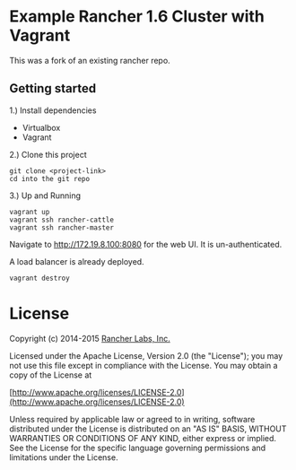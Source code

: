 # Example Rancher 1.6 Cluster with Vagrant

This was a fork of an existing rancher repo. 


## Getting started
1.) Install dependencies

* Virtualbox
* Vagrant

2.) Clone this project

```
git clone <project-link>
cd into the git repo
```

3.) Up and Running

```
vagrant up
vagrant ssh rancher-cattle
vagrant ssh rancher-master
```
Navigate to http://172.19.8.100:8080 for the web UI. It is un-authenticated. 

A load balancer is already deployed. 



```
vagrant destroy
```



# License
Copyright (c) 2014-2015 [Rancher Labs, Inc.](http://rancher.com)

Licensed under the Apache License, Version 2.0 (the "License");
you may not use this file except in compliance with the License.
You may obtain a copy of the License at

[http://www.apache.org/licenses/LICENSE-2.0](http://www.apache.org/licenses/LICENSE-2.0)

Unless required by applicable law or agreed to in writing, software
distributed under the License is distributed on an "AS IS" BASIS,
WITHOUT WARRANTIES OR CONDITIONS OF ANY KIND, either express or implied.
See the License for the specific language governing permissions and
limitations under the License.


